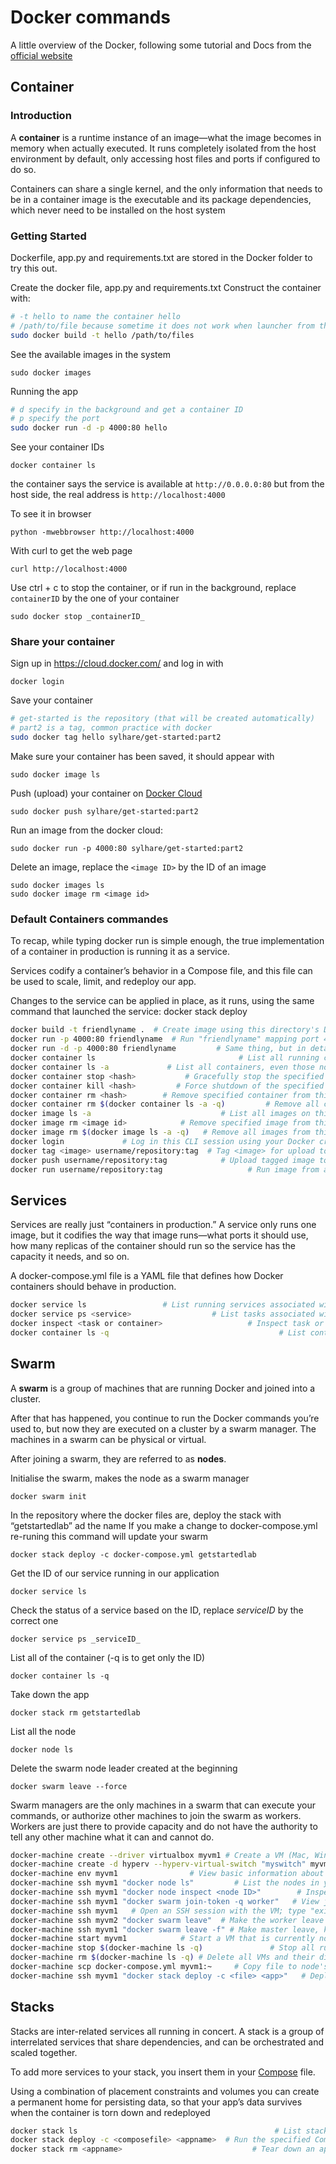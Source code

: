 # Docker commands

A little overview of the Docker, following some tutorial and Docs from the [official website](https://docs.docker.com/get-started)

## Container

### Introduction

A **container** is a runtime instance of an image—what the image becomes in memory when actually executed. It runs completely isolated from the host environment by default, only accessing host files and ports if configured to do so.

Containers can share a single kernel, and the only information that needs to be in a container image is the executable and its package dependencies, which never need to be installed on the host system

### Getting Started

Dockerfile, app.py and requirements.txt are stored in the Docker folder to try this out.

Create the docker file, app.py and requirements.txt
Construct the container with:
```bash
# -t hello to name the container hello
# /path/to/file because sometime it does not work when launcher from the same repository
sudo docker build -t hello /path/to/files
```

See the available images in the system

    sudo docker images

Running the app
```bash
# d specify in the background and get a container ID
# p specify the port
sudo docker run -d -p 4000:80 hello
```

See your container IDs

    docker container ls

the container says the service is available at `http://0.0.0.0:80` but from the host side, the real address is `http://localhost:4000`

To see it in browser

    python -mwebbrowser http://localhost:4000

With curl to get the web page

    curl http://localhost:4000

Use ctrl + c to stop the container, or if run in the background, replace `containerID` by the one of your container

    sudo docker stop _containerID_

### Share your container

Sign up in https://cloud.docker.com/ and log in with

    docker login

Save your container
```bash
# get-started is the repository (that will be created automatically)
# part2 is a tag, common practice with docker
sudo docker tag hello sylhare/get-started:part2
```

Make sure your container has been saved, it should appear with

    sudo docker image ls

Push (upload) your container on [Docker Cloud](https://cloud.docker.com/)

    sudo docker push sylhare/get-started:part2

Run an image from the docker cloud:

    sudo docker run -p 4000:80 sylhare/get-started:part2

Delete an image, replace the `<image ID>` by the ID of an image

    sudo docker images ls
    sudo docker image rm <image id>

### Default Containers commandes

To recap, while typing docker run is simple enough, the true implementation of a container in production is running it as a service. 

Services codify a container’s behavior in a Compose file, and this file can be used to scale, limit, and redeploy our app. 

Changes to the service can be applied in place, as it runs, using the same command that launched the service: docker stack deploy


```bash
docker build -t friendlyname .  # Create image using this directory's Dockerfile
docker run -p 4000:80 friendlyname  # Run "friendlyname" mapping port 4000 to 80
docker run -d -p 4000:80 friendlyname         # Same thing, but in detached mode
docker container ls                                # List all running containers
docker container ls -a             # List all containers, even those not running
docker container stop <hash>           # Gracefully stop the specified container
docker container kill <hash>         # Force shutdown of the specified container
docker container rm <hash>        # Remove specified container from this machine
docker container rm $(docker container ls -a -q)         # Remove all containers
docker image ls -a                             # List all images on this machine
docker image rm <image id>            # Remove specified image from this machine
docker image rm $(docker image ls -a -q)   # Remove all images from this machine
docker login             # Log in this CLI session using your Docker credentials
docker tag <image> username/repository:tag  # Tag <image> for upload to registry
docker push username/repository:tag            # Upload tagged image to registry
docker run username/repository:tag                   # Run image from a registry
```

## Services

Services are really just “containers in production.” A service only runs one image, but it codifies the way that image runs—what ports it should use, how many replicas of the container should run so the service has the capacity it needs, and so on.

A docker-compose.yml file is a YAML file that defines how Docker containers should behave in production.


```bash
docker service ls                 # List running services associated with an app
docker service ps <service>                  # List tasks associated with an app
docker inspect <task or container>                   # Inspect task or container
docker container ls -q                                      # List container IDs
```

## Swarm

A **swarm** is a group of machines that are running Docker and joined into a cluster. 

After that has happened, you continue to run the Docker commands you’re used to, but now they are executed on a cluster by a swarm manager. The machines in a swarm can be physical or virtual. 

After joining a swarm, they are referred to as **nodes**.

Initialise the swarm, makes the node as a swarm manager
    
    docker swarm init

In the repository where the docker files are, deploy the stack with “getstartedlab” ad the name
If you make a change to docker-compose.yml re-runing this command will update your swarm

    docker stack deploy -c docker-compose.yml getstartedlab

Get the ID of our service running in our application

    docker service ls

Check the status of a service based on the ID, replace _serviceID_ by the correct one

    docker service ps _serviceID_

List all of the container (-q is to get only the ID)

    docker container ls -q

Take down the app

    docker stack rm getstartedlab

List all the node

    docker node ls
    
Delete the swarm node leader created at the 
beginning

    docker swarm leave --force


Swarm managers are the only machines in a swarm that can execute your commands, or authorize other machines to join the swarm as workers. Workers are just there to provide capacity and do not have the authority to tell any other machine what it can and cannot do.


```bash
docker-machine create --driver virtualbox myvm1 # Create a VM (Mac, Win7, Linux)
docker-machine create -d hyperv --hyperv-virtual-switch "myswitch" myvm1 # Win10
docker-machine env myvm1                # View basic information about your node
docker-machine ssh myvm1 "docker node ls"         # List the nodes in your swarm
docker-machine ssh myvm1 "docker node inspect <node ID>"        # Inspect a node
docker-machine ssh myvm1 "docker swarm join-token -q worker"   # View join token
docker-machine ssh myvm1   # Open an SSH session with the VM; type "exit" to end
docker-machine ssh myvm2 "docker swarm leave"  # Make the worker leave the swarm
docker-machine ssh myvm1 "docker swarm leave -f" # Make master leave, kill swarm
docker-machine start myvm1            # Start a VM that is currently not running
docker-machine stop $(docker-machine ls -q)               # Stop all running VMs
docker-machine rm $(docker-machine ls -q) # Delete all VMs and their disk images
docker-machine scp docker-compose.yml myvm1:~     # Copy file to node's home dir
docker-machine ssh myvm1 "docker stack deploy -c <file> <app>"   # Deploy an app
```

## Stacks

Stacks are inter-related services all running in concert. A stack is a group of interrelated services that share dependencies, and can be orchestrated and scaled together. 

To add more services to your stack, you insert them in your [Compose](https://docs.docker.com/compose/) file.

Using a combination of placement constraints and volumes you can create a permanent home for persisting data, so that your app’s data survives when the container is torn down and redeployed

```bash
docker stack ls                                            # List stacks or apps
docker stack deploy -c <composefile> <appname>  # Run the specified Compose file
docker stack rm <appname>                             # Tear down an application
```
